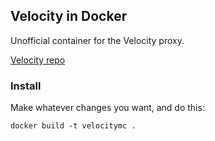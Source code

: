 ## Velocity in Docker
Unofficial container for the Velocity proxy.

[Velocity repo](https://github.com/PaperMC/Velocity)

### Install
Make whatever changes you want, and do this:

`docker build -t velocitymc .`
